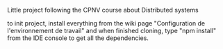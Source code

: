 Little project following the CPNV course about Distributed systems

to init project, install everything from the wiki page "Configuration de l'environnement de travail" and
when finished cloning, type "npm install" from the IDE console to get all the dependencies.
